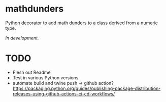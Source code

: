 # mathdunders
Python decorator to add math dunders to a class derived from a numeric type.

*In development.*
# TODO
- Flesh out Readme
- Test in various Python versions
- automate build and twine push -> github action? https://packaging.python.org/guides/publishing-package-distribution-releases-using-github-actions-ci-cd-workflows/